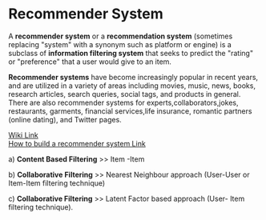 # Recommender System

A **recommender system** or a **recommendation system** (sometimes replacing "system" with a synonym such as platform or engine) is a subclass of **information filtering system** that seeks to predict the "rating" or "preference" that a user would give to an item.

**Recommender systems** have become increasingly popular in recent years, and are utilized in a variety of areas including movies, music, news, books, research articles, search queries, social tags, and products in general. There are also recommender systems for experts,collaborators,jokes, restaurants, garments, financial services,life insurance, romantic partners (online dating), and Twitter pages. 

<a target="_blank" href="https://en.wikipedia.org/wiki/Recommender_system">Wiki Link</a> </br>
<a target="_blank" href="http://blogs.gartner.com/martin-kihn/how-to-build-a-recommender-system-in-python/">How to build a recommender system Link</a>

a) **Content Based Filtering** >> Item -Item 

b) **Collaborative Filtering** >> Nearest Neighbour approach (User-User or Item-Item filtering technique)

c) **Collaborative Filtering** >> Latent Factor based approach (User- Item filtering technique). 
